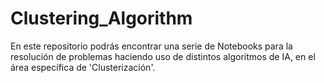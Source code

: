# Clustering_Algorithm
En este repositorio podrás encontrar una serie de Notebooks para la resolución de problemas haciendo uso 
de distintos algoritmos de IA, en el área específica de 'Clusterización'.

